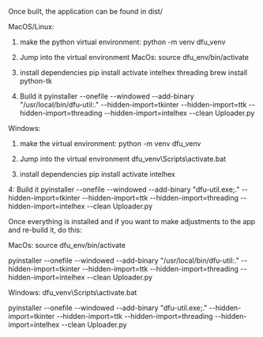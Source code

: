 Once built, the application can be found in dist/

MacOS/Linux:
1. make the python virtual environment:
python -m venv dfu_venv


2. Jump into the virtual environment
MacOs:
source dfu_env/bin/activate


3. install dependencies
pip install activate intelhex threading
brew install python-tk

4. Build it
pyinstaller --onefile --windowed --add-binary "/usr/local/bin/dfu-util:." --hidden-import=tkinter --hidden-import=ttk --hidden-import=threading --hidden-import=intelhex --clean Uploader.py




Windows:
1. make the virtual environment:
python -m venv dfu_venv


2. Jump into the virtual environment
dfu_venv\Scripts\activate.bat


3. install dependencies
pip install activate intelhex

4: Build it
pyinstaller --onefile --windowed --add-binary "dfu-util.exe;." --hidden-import=tkinter --hidden-import=ttk --hidden-import=threading --hidden-import=intelhex --clean Uploader.py





Once everything is installed and if you want to make adjustments to the app and re-build it, do this:

MacOs:
source dfu_env/bin/activate

pyinstaller --onefile --windowed --add-binary "/usr/local/bin/dfu-util:." --hidden-import=tkinter --hidden-import=ttk --hidden-import=threading --hidden-import=intelhex --clean Uploader.py


Windows:
dfu_venv\Scripts\activate.bat

pyinstaller --onefile --windowed --add-binary "dfu-util.exe;." --hidden-import=tkinter --hidden-import=ttk --hidden-import=threading --hidden-import=intelhex --clean Uploader.py
